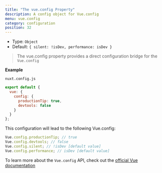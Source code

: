 ```yaml
---
title: "The vue.config Property"
description: A config object for Vue.config
menu: vue.config
category: configuration
position: 32
---
```


- Type: `Object`
- Default: `{ silent: !isDev, performance: isDev }`

> The vue.config property provides a direct configuration bridge for the `Vue.config`

**Example**

`nuxt.config.js`

```js
export default {
  vue: {
    config: {
      productionTip: true,
      devtools: false
    }
  }
};
```

This configuration will lead to the following Vue.config:

```js
Vue.config.productionTip; // true
Vue.config.devtools; // false
Vue.config.silent; // !isDev [default value]
Vue.config.performance; // isDev [default value]
```

To learn more about the `Vue.config` API, check out the [official Vue documentation](https://vuejs.org/v2/api/#Global-Config)
